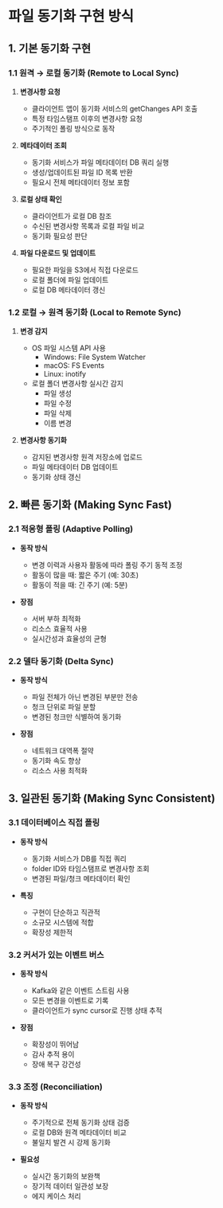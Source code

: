 # 파일 동기화 구현 방식

## 1. 기본 동기화 구현

### 1.1 원격 → 로컬 동기화 (Remote to Local Sync)
1. **변경사항 요청**
   - 클라이언트 앱이 동기화 서비스의 getChanges API 호출
   - 특정 타임스탬프 이후의 변경사항 요청
   - 주기적인 폴링 방식으로 동작

2. **메타데이터 조회**
   - 동기화 서비스가 파일 메타데이터 DB 쿼리 실행
   - 생성/업데이트된 파일 ID 목록 반환
   - 필요시 전체 메타데이터 정보 포함

3. **로컬 상태 확인**
   - 클라이언트가 로컬 DB 참조
   - 수신된 변경사항 목록과 로컬 파일 비교
   - 동기화 필요성 판단

4. **파일 다운로드 및 업데이트**
   - 필요한 파일을 S3에서 직접 다운로드
   - 로컬 폴더에 파일 업데이트
   - 로컬 DB 메타데이터 갱신

### 1.2 로컬 → 원격 동기화 (Local to Remote Sync)
1. **변경 감지**
   - OS 파일 시스템 API 사용
     - Windows: File System Watcher
     - macOS: FS Events
     - Linux: inotify
   - 로컬 폴더 변경사항 실시간 감지
     - 파일 생성
     - 파일 수정
     - 파일 삭제
     - 이름 변경

2. **변경사항 동기화**
   - 감지된 변경사항 원격 저장소에 업로드
   - 파일 메타데이터 DB 업데이트
   - 동기화 상태 갱신

## 2. 빠른 동기화 (Making Sync Fast)

### 2.1 적응형 폴링 (Adaptive Polling)
- **동작 방식**
  - 변경 이력과 사용자 활동에 따라 폴링 주기 동적 조정
  - 활동이 많을 때: 짧은 주기 (예: 30초)
  - 활동이 적을 때: 긴 주기 (예: 5분)

- **장점**
  - 서버 부하 최적화
  - 리소스 효율적 사용
  - 실시간성과 효율성의 균형

### 2.2 델타 동기화 (Delta Sync)
- **동작 방식**
  - 파일 전체가 아닌 변경된 부분만 전송
  - 청크 단위로 파일 분할
  - 변경된 청크만 식별하여 동기화

- **장점**
  - 네트워크 대역폭 절약
  - 동기화 속도 향상
  - 리소스 사용 최적화

## 3. 일관된 동기화 (Making Sync Consistent)

### 3.1 데이터베이스 직접 폴링
- **동작 방식**
  - 동기화 서비스가 DB를 직접 쿼리
  - folder ID와 타임스탬프로 변경사항 조회
  - 변경된 파일/청크 메타데이터 확인

- **특징**
  - 구현이 단순하고 직관적
  - 소규모 시스템에 적합
  - 확장성 제한적

### 3.2 커서가 있는 이벤트 버스
- **동작 방식**
  - Kafka와 같은 이벤트 스트림 사용
  - 모든 변경을 이벤트로 기록
  - 클라이언트가 sync cursor로 진행 상태 추적

- **장점**
  - 확장성이 뛰어남
  - 감사 추적 용이
  - 장애 복구 강건성

### 3.3 조정 (Reconciliation)
- **동작 방식**
  - 주기적으로 전체 동기화 상태 검증
  - 로컬 DB와 원격 메타데이터 비교
  - 불일치 발견 시 강제 동기화

- **필요성**
  - 실시간 동기화의 보완책
  - 장기적 데이터 일관성 보장
  - 에지 케이스 처리
